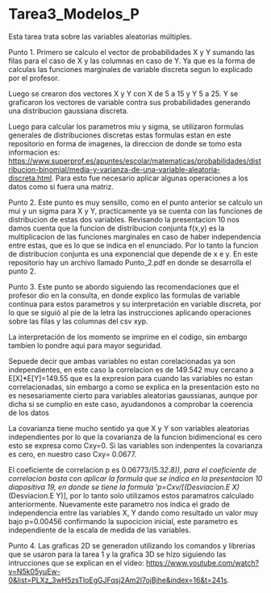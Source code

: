 # Tarea3_Modelos_P
Esta tarea trata sobre las variables aleatorias múltiples.


Punto 1.
Primero se calculo el vector de probabilidades X y Y sumando las filas para el caso de X y las columnas en caso de Y. Ya que es la forma de calculas las funciones marginales de variable discreta segun lo explicado por el profesor.

Luego se crearon dos vectores X y Y con X de 5 a 15 y Y 5 a 25. Y se graficaron los vectores de variable contra sus probabilidades generando una distribucion gaussiana discreta.

Luego para calcular los parametros miu y sigma, se utilizaron formulas generales de distribuciones discretas estas formulas estan en este repositorio en forma de imagenes, la direccion de donde se tomo esta informacion es: https://www.superprof.es/apuntes/escolar/matematicas/probabilidades/distribucion-binomial/media-y-varianza-de-una-variable-aleatoria-discreta.html. Para esto fue necesario aplicar algunas operaciones a los datos como si fuera una matriz.


Punto 2.
Este punto es muy sensillo, como en el punto anterior se calculo un mui y un sigma para X y Y, practicamente ya se cuenta con las funciones de distribucion de estas dos variables. Revisando la presentacion 10 nos damos cuenta que la funcion de distribucion conjunta f(x,y) es la multiplicacion de las funciones marginales en caso de haber independencia entre estas, que es lo que se indica en el enunciado. Por lo tanto la funcion de distribucion conjunta es una exponencial que depende de x e y. En este repositorio hay un archivo llamado Punto_2.pdf en donde se desarrolla el punto 2.


Punto 3.
Este punto se abordo siguiendo las recomendaciones que el profesor dio en la consulta, en donde explico las formulas de variable continua para estos parametros y su interpretación en variable discreta, por lo que se siguió al pie de la letra las instrucciones aplicando operaciones sobre las filas y las columnas del csv xyp.

La interpretación de los momento se imprime en el codigo, sin embargo tambien lo pondre aqui para mayor seguridad.

Sepuede decir que ambas variables no estan corelacionadas ya son independientes, en este caso la correlacion es de 149.542 muy cercano a E[X]*E[Y]=149.55 que es la expresion para cuando las variables no estan correlacionadas, sin embargo a como se explica en la presentación esto no es nesesariamente cierto para variables aleatorias gaussianas, aunque por dicha si se cumplio en este caso, ayudandonos a comprobar la coerencia de los datos
    
La covarianza tiene mucho sentido ya que X y Y son variables aleatorias independientes por lo que la covarianza de la funcion bidimencional es cero esto se expresa como Cxy=0. Si las variables son indenpentes la covarianza es cero, en nuestro caso Cxy= 0.0677.
    
El coeficiente de correlacion p es 0.06773/(5.3*2.8)), para el coeficiente de correlacion basta con aplicar la formula que se indica en la presentacion 10 diapositiva 19, en donde se tiene la formula 'p=Cxv/[(Desviacion.E X)*(Desviacion.E Y)], por lo tanto solo utilizamos estos paramatros calculado anteriormente. Nuevamente este parametro nos indica el grado de independencia entre las variables X, Y dando como resultado un valor muy bajo p=0.00456 confirmando la supocicion inicial, este parametro es independiente de la escala de medida de las variables.


Punto 4.
Las graficas 2D se generadon utilizando los comandos y librerias que se usaron para la tarea 1 y la grafica 3D se hizo siguiendo las intrucciones que se explican en el video: https://www.youtube.com/watch?v=N5k05yuEw-0&list=PLXz_3wH5zsTIoEgGJFqsj2Am2l7ojBjhe&index=16&t=241s.





